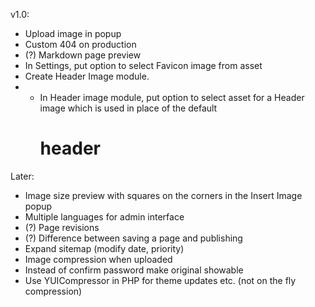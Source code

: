 v1.0:
* Upload image in popup
* Custom 404 on production
* (?) Markdown page preview
* In Settings, put option to select Favicon image from asset
* Create Header Image module.
* * In Header image module, put option to select asset for a Header image
    which is used in place of the default <h1> header

Later:
* Image size preview with squares on the corners in the Insert Image popup
* Multiple languages for admin interface
* (?) Page revisions
* (?) Difference between saving a page and publishing
* Expand sitemap (modify date, priority)
* Image compression when uploaded
* Instead of confirm password make original showable
* Use YUICompressor in PHP for theme updates etc. (not on the fly compression)
